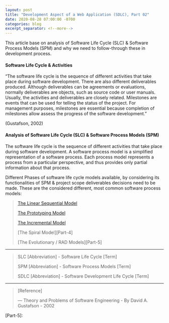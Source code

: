 ```yaml
---
layout: post
title: "Development Aspect of a Web Application (SDLC), Part 02"
date: 2020-08-28 07:00:00 -0700
categories: blog
excerpt_separator: <!--more-->
---
```

This article base on analysis of Software Life Cycle (SLC) & Software Process Models (SPM) and why we need to follow-through these in development process. <!--more-->

#### Software Life Cycle & Activities

“The software life cycle is the sequence of different activities that take place during software development. There are also different deliverables produced. Although deliverables can be agreements or evaluations, normally deliverables are objects, such as source code or user manuals. Usually, the activities and deliverables are closely related. Milestones are events that can be used for telling the status of the project. For management purposes, milestones are essential because completion of milestones allow assess the progress of the software development.” 

(Gustafson, 2002)

#### Analysis of Software Life Cycle (SLC) & Software Process Models (SPM)

The software life cycle is the sequence of different activities that take place during software development.
A software process model is a simplified representation of a software process. Each process model represents a process from a particular perspective, and thus provides only partial information about that process.

Different Phases of software life cycle models available, by considering its functionalities of SPM & project scope deliverables decisions need to be made. These are the considered different, most common software process models:

> [The Linear Sequential Model][Part-1]
> 
> [The Prototyping Model][Part-2]
> 
> [The Incremental Model][Part-3]
> 
> [The Spiral Model][Part-4]
> 
> [The Evolutionary / RAD Models][Part-5]
> 

* * *

> SLC [Abbreviation] - Software Life Cycle [Term]
> 
> SPM [Abbreviation] - Software Process Models [Term]
> 
> SDLC [Abbreviation] - Software Development Life Cycle [Term]
> 

* * *

> [Reference]
> 
> ― Theory and Problems of Software Engineering - By David A. Gustafson - 2002
> 

[Part-1]: https://roshanx911.github.io/blog/2020/08/29/development-of-web-app-part-03.html
[Part-2]: https://roshanx911.github.io/blog/2020/08/30/development-of-web-app-part-04.html
[Part-3]:
[Part-4]:
[Part-5]: